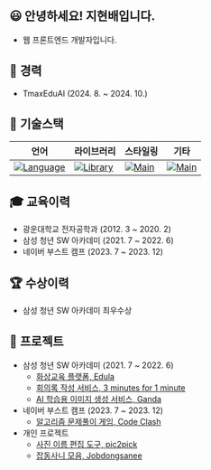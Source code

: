 ## 😃 안녕하세요! 지현배입니다.
- 웹 프론트엔드 개발자입니다.

## 🏢 경력
- TmaxEduAI (2024. 8. ~ 2024. 10.)

## 📕 기술스택

|언어|라이브러리|스타일링|기타|
|---|---|---|---|
|[![Language](https://skillicons.dev/icons?i=js,html,css,ts)](https://skillicons.dev)|[![Library](https://skillicons.dev/icons?i=react,nextjs)](https://skillicons.dev)|[![Main](https://skillicons.dev/icons?i=tailwind,sass,styledcomponents)](https://skillicons.dev)|[![Main](https://skillicons.dev/icons?i=npm,yarn,nodejs,git,github)](https://skillicons.dev)|

## 🎓 교육이력
- 광운대학교 전자공학과 (2012. 3 ~ 2020. 2)
- 삼성 청년 SW 아카데미 (2021. 7 ~ 2022. 6)
- 네이버 부스트 캠프 (2023. 7 ~ 2023. 12)

## 🏆 수상이력
- 삼성 청년 SW 아카데미 최우수상

## 🌃 프로젝트
- 삼성 청년 SW 아카데미 (2021. 7 ~ 2022. 6)
  - [화상교육 플랫폼, Edula](https://github.com/ruokic/ssafy-edula)
  - [회의록 작성 서비스, 3 minutes for 1 minute](https://github.com/ruokic/ssafy-3m1m)
  - [AI 학습용 이미지 생성 서비스, Ganda](https://github.com/ruokic/ssafy-ganda)
- 네이버 부스트 캠프 (2023. 7 ~ 2023. 12)
  - [알고리즘 문제풀이 게임, Code Clash](https://github.com/ruokic/web06-CodeClash)
- 개인 프로젝트
  - [사진 이름 편집 도구, pic2pick](https://github.com/ruokic/pic2pick)
  - [잡동사니 모음, Jobdongsanee](https://github.com/ruokic/jobdongsanee)
